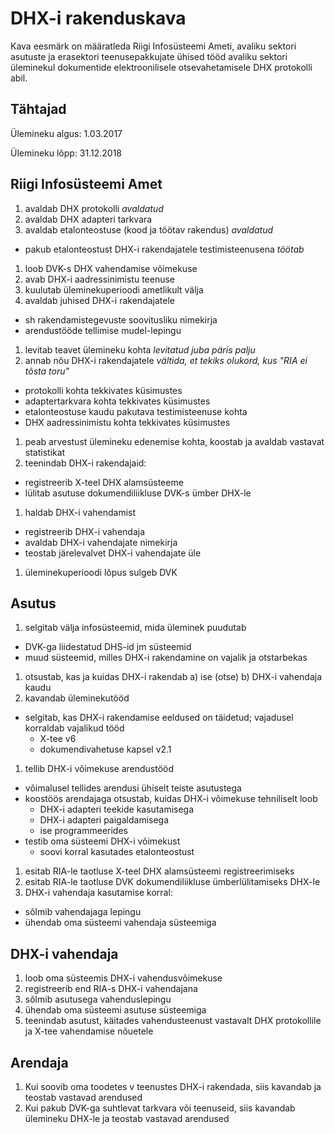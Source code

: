 # DHX-i rakenduskava

Kava eesmärk on määratleda Riigi Infosüsteemi Ameti, avaliku sektori asutuste ja erasektori teenusepakkujate ühised tööd avaliku sektori üleminekul dokumentide elektroonilisele otsevahetamisele DHX protokolli abil.

## Tähtajad

Ülemineku algus: 1.03.2017

Ülemineku lõpp: 31.12.2018

## Riigi Infosüsteemi Amet

1. avaldab DHX protokolli _avaldatud_
1. avaldab DHX adapteri tarkvara 
1. avaldab etalonteostuse (kood ja töötav rakendus) _avaldatud_
  - pakub etalonteostust DHX-i rakendajatele testimisteenusena _töötab_
1. loob DVK-s DHX vahendamise võimekuse
1. avab DHX-i aadressinimistu teenuse
1. kuulutab üleminekuperioodi ametlikult välja
1. avaldab juhised DHX-i rakendajatele
  - sh rakendamistegevuste soovitusliku nimekirja
  - arendustööde tellimise mudel-lepingu
1. levitab teavet ülemineku kohta _levitatud juba päris palju_
1. annab nõu DHX-i rakendajatele _vältida, et tekiks olukord, kus "RIA ei tõsta toru"_
  - protokolli kohta tekkivates küsimustes
  - adaptertarkvara kohta tekkivates küsimustes
  - etalonteostuse kaudu pakutava testimisteenuse kohta
  - DHX aadressinimistu kohta tekkivates küsimustes
1. peab arvestust ülemineku edenemise kohta, koostab ja avaldab vastavat statistikat
1. teenindab DHX-i rakendajaid:
  - registreerib X-teel DHX alamsüsteeme
  - lülitab asutuse dokumendiliikluse DVK-s ümber DHX-le
1. haldab DHX-i vahendamist
  - registreerib DHX-i vahendaja
  - avaldab DHX-i vahendajate nimekirja
  - teostab järelevalvet DHX-i vahendajate üle
1. üleminekuperioodi lõpus sulgeb DVK

## Asutus
1. selgitab välja infosüsteemid, mida üleminek puudutab
  - DVK-ga liidestatud DHS-id jm süsteemid
  - muud süsteemid, milles DHX-i rakendamine on vajalik ja otstarbekas
1. otsustab, kas ja kuidas DHX-i rakendab
    a) ise (otse)
    b) DHX-i vahendaja kaudu
1. kavandab üleminekutööd
  - selgitab, kas DHX-i rakendamise eeldused on täidetud; vajadusel korraldab vajalikud tööd
    - X-tee v6
    - dokumendivahetuse kapsel v2.1
1. tellib DHX-i võimekuse arendustööd
  - võimalusel tellides arendusi ühiselt teiste asutustega
  - koostöös arendajaga otsustab, kuidas DHX-i võimekuse tehniliselt loob
    - DHX-i adapteri teekide kasutamisega
    - DHX-i adapteri paigaldamisega
    - ise programmeerides
  - testib oma süsteemi DHX-i võimekust
    - soovi korral kasutades etalonteostust
1. esitab RIA-le taotluse X-teel DHX alamsüsteemi registreerimiseks
1. esitab RIA-le taotluse DVK dokumendiliikluse ümberlülitamiseks DHX-le
1. DHX-i vahendaja kasutamise korral:
  - sõlmib vahendajaga lepingu
  - ühendab oma süsteemi vahendaja süsteemiga

## DHX-i vahendaja
1. loob oma süsteemis DHX-i vahendusvõimekuse
1. registreerib end RIA-s DHX-i vahendajana
1. sõlmib asutusega vahenduslepingu
1. ühendab oma süsteemi asutuse süsteemiga
1. teenindab asutust, käitades vahendusteenust vastavalt DHX protokollile ja X-tee vahendamise nõuetele

## Arendaja
1. Kui soovib oma toodetes v teenustes DHX-i rakendada, siis kavandab ja teostab vastavad arendused 
1. Kui pakub DVK-ga suhtlevat tarkvara või teenuseid, siis kavandab ülemineku DHX-le ja teostab vastavad arendused
